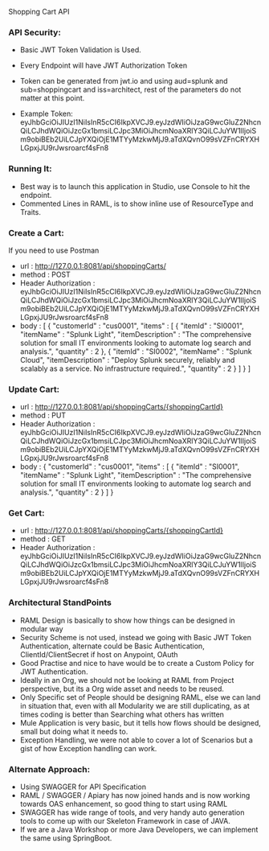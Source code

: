 Shopping Cart API

### API Security:
  * Basic JWT Token Validation is Used.
  * Every Endpoint  will have JWT Authorization Token
  * Token can be generated from jwt.io and using aud=splunk and sub=shoppingcart and iss=architect, rest of the parameters do not matter at this point.

  * Example Token:
    eyJhbGciOiJIUzI1NiIsInR5cCI6IkpXVCJ9.eyJzdWIiOiJzaG9wcGluZ2NhcnQiLCJhdWQiOiJzcGx1bmsiLCJpc3MiOiJhcmNoaXRlY3QiLCJuYW1lIjoiSm9obiBEb2UiLCJpYXQiOjE1MTYyMzkwMjJ9.aTdXQvnO99sVZFnCRYXHLGpxjJU9rJwsroarcf4sFn8

### Running It:
 + Best way is to launch this application in Studio, use Console to hit the endpoint.
 + Commented Lines in RAML, is to show inline use of ResourceType and Traits.

### Create a Cart:
  If you need to use Postman
  * url : http://127.0.0.1:8081/api/shoppingCarts/
  * method : POST
  * Header Authorization : eyJhbGciOiJIUzI1NiIsInR5cCI6IkpXVCJ9.eyJzdWIiOiJzaG9wcGluZ2NhcnQiLCJhdWQiOiJzcGx1bmsiLCJpc3MiOiJhcmNoaXRlY3QiLCJuYW1lIjoiSm9obiBEb2UiLCJpYXQiOjE1MTYyMzkwMjJ9.aTdXQvnO99sVZFnCRYXHLGpxjJU9rJwsroarcf4sFn8
  * body : 
          [
            {
              "customerId"  : "cus0001",
                "items" : [
                  {
                    "itemId"          : "SI0001",
                    "itemName"        : "Splunk Light",
                    "itemDescription" : "The comprehensive solution for small IT environments looking to automate log search and analysis.",
                    "quantity"        : 2
                  },
                  {
                    "itemId"          : "SI0002",
                    "itemName"        : "Splunk Cloud",
                    "itemDescription" : "Deploy Splunk securely, reliably and scalably as a service. No infrastructure required.",
                    "quantity"        : 2
                  }
                ]
              }
          ]
          
### Update Cart:
  * url : http://127.0.0.1:8081/api/shoppingCarts/{shoppingCartId}
  * method : PUT
  * Header Authorization : eyJhbGciOiJIUzI1NiIsInR5cCI6IkpXVCJ9.eyJzdWIiOiJzaG9wcGluZ2NhcnQiLCJhdWQiOiJzcGx1bmsiLCJpc3MiOiJhcmNoaXRlY3QiLCJuYW1lIjoiSm9obiBEb2UiLCJpYXQiOjE1MTYyMzkwMjJ9.aTdXQvnO99sVZFnCRYXHLGpxjJU9rJwsroarcf4sFn8
  * body : 
    {
        "customerId"  : "cus0001",
          "items" : [
            {
              "itemId"          : "SI0001",
              "itemName"        : "Splunk Light",
              "itemDescription" : "The comprehensive solution for small IT environments looking to automate log search and analysis.",
              "quantity"        : 2
            }
          ]
        }

### Get Cart:
  * url : http://127.0.0.1:8081/api/shoppingCarts/{shoppingCartId}
  * method : GET
  * Header Authorization : eyJhbGciOiJIUzI1NiIsInR5cCI6IkpXVCJ9.eyJzdWIiOiJzaG9wcGluZ2NhcnQiLCJhdWQiOiJzcGx1bmsiLCJpc3MiOiJhcmNoaXRlY3QiLCJuYW1lIjoiSm9obiBEb2UiLCJpYXQiOjE1MTYyMzkwMjJ9.aTdXQvnO99sVZFnCRYXHLGpxjJU9rJwsroarcf4sFn8

### Architectural StandPoints
  * RAML Design is basically to show how things can be designed in modular way
  * Security Scheme is not used, instead we going with Basic JWT Token Authentication, alternate could be Basic Authentication, ClientId/ClientSecret if host on Anypoint, OAuth
  * Good Practise and nice to have would be to create a Custom Policy for JWT Authentication.
  * Ideally in an Org, we should not be looking at RAML from Project perspective, but its a Org wide asset and needs to be reused.
  * Only Specific set of People should be designing RAML, else we can land in situation that, even with all Modularity we are still duplicating, as at times coding is better than Searching what others has written
  * Mule Application is very basic, but it tells how flows should be designed, small but doing what it needs to.
  * Exception Handling, we were not able to cover a lot of Scenarios but a gist of how Exception handling can work.

### Alternate Approach:
  + Using SWAGGER for API Specification
  + RAML / SWAGGER / Apiary has now joined hands and is now working towards OAS enhancement, so good thing to start using RAML
  + SWAGGER has wide range of tools, and very handy auto generation tools to come up with our Skeleton Framework in case of JAVA.
  + If we are a Java Workshop or more Java Developers, we can implement the same using SpringBoot.


          
          